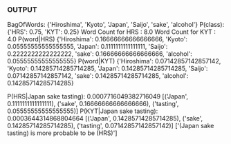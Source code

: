
### OUTPUT
BagOfWords:  {'Hiroshima', 'Kyoto', 'Japan', 'Saijo', 'sake', 'alcohol'}
P(class):  {'HRS': 0.75, 'KYT': 0.25}
Word Count for HRS :  8.0
Word Count for KYT :  4.0
P(word|HRS)  {'Hiroshima': 0.16666666666666666, 'Kyoto': 0.05555555555555555, 'Japan': 0.1111111111111111, 'Saijo': 0.2222222222222222, 'sake': 0.16666666666666666, 'alcohol': 0.05555555555555555}
P(word|KYT)  {'Hiroshima': 0.07142857142857142, 'Kyoto': 0.14285714285714285, 'Japan': 0.14285714285714285, 'Saijo': 0.07142857142857142, 'sake': 0.14285714285714285, 'alcohol': 0.14285714285714285}

P(HRS|Japan sake tasting):  0.0007716049382716049 [('Japan', 0.1111111111111111), ('sake', 0.16666666666666666), ('tasting', 0.05555555555555555)]
P(KYT|Japan sake tasting):  0.0003644314868804664 [('Japan', 0.14285714285714285), ('sake', 0.14285714285714285), ('tasting', 0.07142857142857142)]
['(Japan sake tasting) is more probable to be (HRS)']

